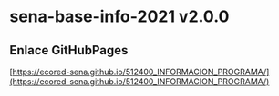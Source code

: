 # **sena-base-info-2021 v2.0.0**

## **Enlace GitHubPages**

[https://ecored-sena.github.io/512400_INFORMACION_PROGRAMA/](https://ecored-sena.github.io/512400_INFORMACION_PROGRAMA/)

#
